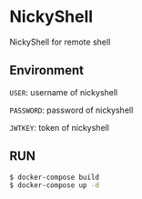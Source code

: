 # NickyShell
NickyShell for remote shell


## Environment

`USER`: username of nickyshell

`PASSWORD`: password of nickyshell

`JWTKEY`: token of nickyshell
 

## RUN

```bash
$ docker-compose build
$ docker-compose up -d
```
